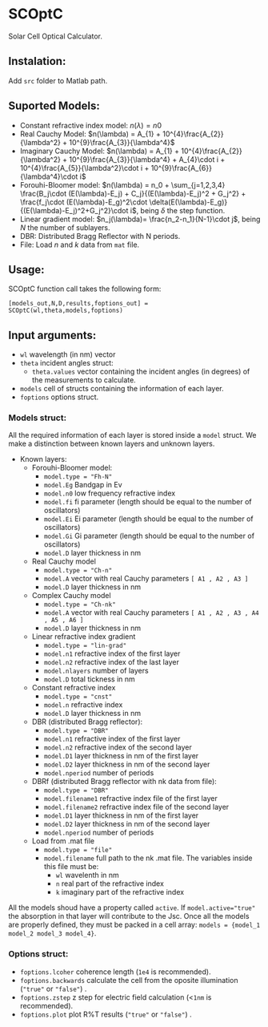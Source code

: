 # SCOptC
Solar Cell Optical Calculator.

## **Instalation**:
Add ```src``` folder to Matlab path.

## Suported Models:
- Constant refractive index model: $n(\lambda) = n0$
- Real Cauchy Model: $n(\lambda) = A_{1} + 10^{4}\frac{A_{2}}{\lambda^2} + 10^{9}\frac{A_{3}}{\lambda^4}$
- Imaginary Cauchy Model: $n(\lambda) = A_{1} + 10^{4}\frac{A_{2}}{\lambda^2} + 10^{9}\frac{A_{3}}{\lambda^4} + A_{4}\cdot i + 10^{4}\frac{A_{5}}{\lambda^2}\cdot i + 10^{9}\frac{A_{6}}{\lambda^4}\cdot i$
- Forouhi-Bloomer model: $n(\lambda) = n_0 + \sum_{j=1,2,3,4} \frac{B_j\cdot (E(\lambda)-E_j) + C_j}{(E(\lambda)-E_j)^2 + G_j^2} + \frac{f_j\cdot (E(\lambda)-E_g)^2\cdot \delta(E(\lambda)-E_g)}{(E(\lambda)-E_j)^2+G_j^2}\cdot i$, being $\delta$ the step function.
- Linear gradient model: $n_j(\lambda)= \frac{n_2-n_1}{N-1}\cdot j$, being $N$ the number of sublayers.
- DBR: Distributed Bragg Reflector with N periods.
- File: Load $n$ and $k$ data from ```mat``` file.

## **Usage**:
SCOptC function call takes the following form:
```
[models_out,N,D,results,foptions_out] = SCOptC(wl,theta,models,foptions)
```
## Input arguments:

- ```wl``` wavelength (in nm) vector
- ```theta``` incident angles struct:
   - ```theta.values``` vector containing the incident angles (in degrees) of the measurements to calculate.
 - ```models``` cell of structs containing the information of each layer.
 - ```foptions``` options struct.

### Models struct:
All the required information of each layer is stored inside a ```model``` struct. We make a distinction between known layers and unknown layers.
  - Known layers:
    - Forouhi-Bloomer model:
      - ```model.type = "Fh-N"```
      - ```model.Eg``` Bandgap in Ev
      - ```model.n0``` low frequency refractive index
      - ```model.fi``` fi parameter (length should be equal to the number of oscillators)
      - ```model.Ei``` Ei parameter (length should be equal to the number of oscillators)
      - ```model.Gi``` Gi parameter (length should be equal to the number of oscillators)
      - ```model.D``` layer thickness in nm
    - Real Cauchy model
      - ```model.type = "Ch-n"```
      - ```model.A``` vector with real Cauchy parameters ```[ A1 , A2 , A3 ]```
      - ```model.D``` layer thickness in nm
    - Complex Cauchy model
      - ```model.type = "Ch-nk"```
      - ```model.A``` vector with real Cauchy parameters ```[ A1 , A2 , A3 , A4 , A5 , A6 ]```
      - ```model.D``` layer thickness in nm
    - Linear refractive index gradient
      - ```model.type = "lin-grad"```
      - ```model.n1``` refractive index of the first layer
      - ```model.n2``` refractive index of the last layer
      - ```model.nlayers``` number of layers
      - ```model.D``` total tickness in nm
    - Constant refractive index
      - ```model.type = "cnst"```
      - ```model.n``` refractive index
      - ```model.D``` layer thickness in nm
    - DBR (distributed Bragg reflector):
      - ```model.type = "DBR"```
      - ```model.n1``` refractive index of the first layer
      - ```model.n2``` refractive index of the second layer
      - ```model.D1``` layer thickness in nm of the first layer
      - ```model.D2``` layer thickness in nm of the second layer
      - ```model.nperiod``` number of periods
    - DBRf (distributed Bragg reflector with nk data from file):
      - ```model.type = "DBR"```
      - ```model.filename1``` refractive index file of the first layer
      - ```model.filename2``` refractive index file of the second layer
      - ```model.D1``` layer thickness in nm of the first layer
      - ```model.D2``` layer thickness in nm of the second layer
      - ```model.nperiod``` number of periods
    - Load from .mat file
      - ```model.type = "file"```
      - ```model.filename``` full path to the nk .mat file. The variables inside this file must be:
        - ```wl``` wavelenth in nm
        - ```n``` real part of the refractive index
        - ```k``` imaginary part of the refractive index
  
All the models shoud have a property called ```active```. If ```model.active="true"``` the absorption in that layer will contribute to the Jsc.
Once all the models are properly defined, they must be packed in a cell array: ```models = {model_1 model_2 model_3 model_4}```.

### Options struct:
- ```foptions.lcoher``` coherence length (```1e4``` is recommended).
- ```foptions.backwards``` calculate the cell from the oposite illumination (```"true"``` or ```"false"```) .
- ```foptions.zstep``` z step for electric field calculation (<```1nm``` is recommended).
- ```foptions.plot``` plot R%T results (```"true"``` or ```"false"```) .
  
        
        
        
        
        
        
        
        
        
        
        
        
        
        
        
